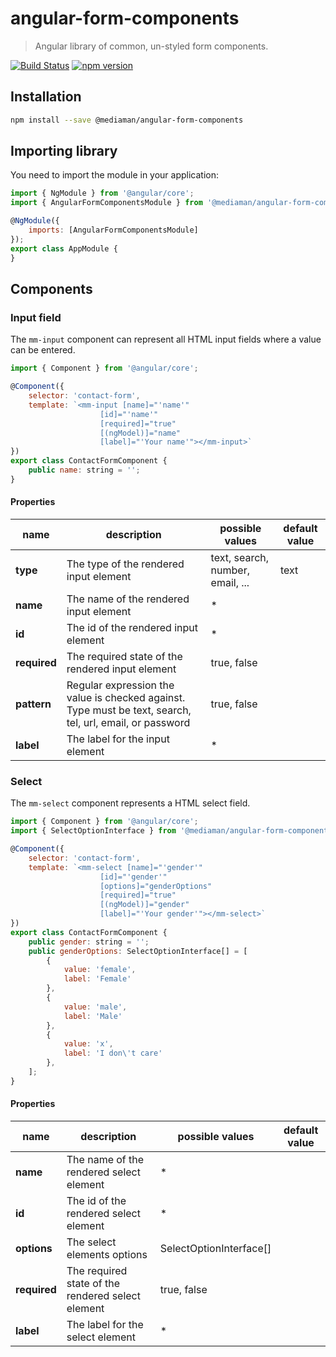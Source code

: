 # angular-form-components

> Angular library of common, un-styled form components.

[![Build Status](https://travis-ci.org/mediamanDE/angular-form-components.svg?branch=master)](https://travis-ci.org/mediamanDE/angular-form-components)
[![npm version](https://badge.fury.io/js/%40mediaman%2Fangular-form-components.svg)](https://badge.fury.io/js/%40mediaman%2Fangular-form-components)

## Installation

```bash
npm install --save @mediaman/angular-form-components
```

## Importing library

You need to import the module in your application:

```javascript
import { NgModule } from '@angular/core';
import { AngularFormComponentsModule } from '@mediaman/angular-form-components';

@NgModule({
    imports: [AngularFormComponentsModule]
});
export class AppModule {
}
```

## Components

### Input field

The `mm-input` component can represent all HTML input fields where a value can be entered.

```javascript
import { Component } from '@angular/core';

@Component({
    selector: 'contact-form',
    template: `<mm-input [name]="'name'"
                    [id]="'name'"
                    [required]="true"
                    [(ngModel)]="name"
                    [label]="'Your name'"></mm-input>`
})
export class ContactFormComponent {
    public name: string = '';
}
```

#### Properties

| **name** | description | possible values | default value |
|----------|-------------|-----------------|---------------|
| **type** | The type of the rendered input element | text, search, number, email, ... | text |
| **name** | The name of the rendered input element | * ||
| **id** | The id of the rendered input element | * ||
| **required** | The required state of the rendered input element | true, false ||
| **pattern** | Regular expression the value is checked against. Type must be text, search, tel, url, email, or password | true, false ||
| **label** | The label for the input element | * ||

### Select

The `mm-select` component represents a HTML select field.

```javascript
import { Component } from '@angular/core';
import { SelectOptionInterface } from '@mediaman/angular-form-components';

@Component({
    selector: 'contact-form',
    template: `<mm-select [name]="'gender'"
                    [id]="'gender'"
                    [options]="genderOptions"
                    [required]="true"
                    [(ngModel)]="gender"
                    [label]="'Your gender'"></mm-select>`
})
export class ContactFormComponent {
    public gender: string = '';
    public genderOptions: SelectOptionInterface[] = [
        {
            value: 'female',
            label: 'Female'
        },
        {
            value: 'male',
            label: 'Male'
        },
        {
            value: 'x',
            label: 'I don\'t care'
        },
    ];
}
```

#### Properties

| **name** | description | possible values | default value |
|----------|-------------|-----------------|---------------|
| **name** | The name of the rendered select element | * ||
| **id** | The id of the rendered select element | * ||
| **options** | The select elements options | SelectOptionInterface[] ||
| **required** | The required state of the rendered select element | true, false ||
| **label** | The label for the select element | * ||